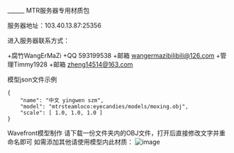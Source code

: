 ______ MTR服务器专用材质包

服务器地址：103.40.13.87:25356

进入服务器联系方式：

+腐竹WangErMaZi
    +QQ 593199538
    +邮箱 wangermazibilibili@126.com
+管理Timmy1928
    +邮箱 zheng14514@163.com
    
模型json文件示例
```
{
    "name": "中文 yingwen szm",
    "model": "mtrsteamloco:eyecandies/models/moxing.obj",
    "scale": [ 1.0, 1.0, 1.0 ]
}
```
Wavefront模型制作
请下载一份文件夹内的OBJ文件，打开后直接修改文字并重命名即可
如需添加其他请使用模型内此材质：
![image](https://github.com/user-attachments/assets/19d887e4-ff5b-482f-a51d-92c90fc400bc)
